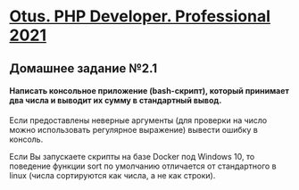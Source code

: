 [Otus. PHP Developer. Professional 2021](https://otus.ru/lessons/razrabotchik-php/?int_source=courses_catalog&int_term=programming)
==============================

## Домашнее задание №2.1

#### Написать консольное приложение (bash-скрипт), который принимает два числа и выводит их сумму в стандартный вывод.

Если предоставлены неверные аргументы (для проверки на число можно использовать регулярное выражение) вывести ошибку в консоль.

Если Вы запускаете скрипты на базе Docker под Windows 10, то поведение функции sort по умолчанию отличается от стандартного в linux (числа сортируются как числа, а не как строки).